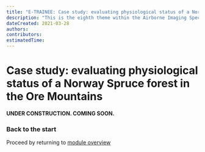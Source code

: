 ```yaml
---
title: "E-TRAINEE: Case study: evaluating physiological status of a Norway Spruce forest in the Ore Mountains"
description: "This is the eighth theme within the Airborne Imaging Spectroscopy Time Series Analysis module."
dateCreated: 2021-03-28
authors:
contributors: 
estimatedTime: 
---
```


# Case study: evaluating physiological status of a Norway Spruce forest in the Ore Mountains

**UNDER CONSTRUCTION. COMING SOON.**


### Back to the start
Proceed by returning to [module overview](../module4.md)
